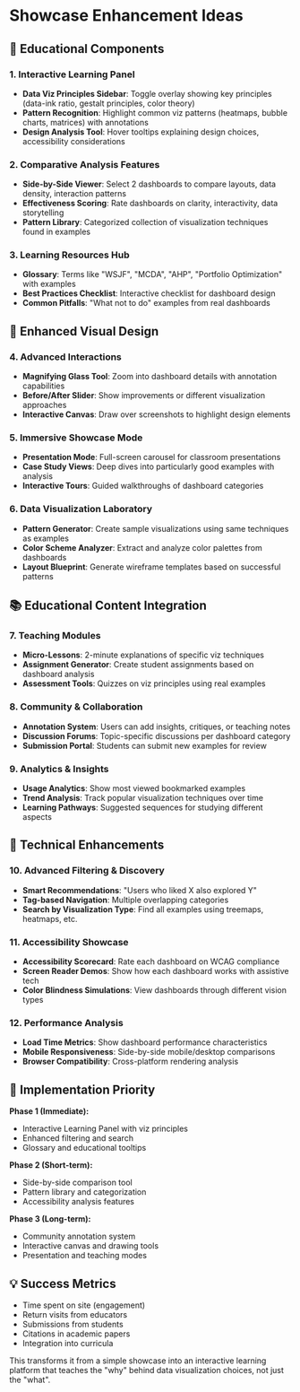 # Showcase Enhancement Ideas

## 🎯 Educational Components

### 1. Interactive Learning Panel

- **Data Viz Principles Sidebar**: Toggle overlay showing key principles (data-ink ratio, gestalt principles, color theory)
- **Pattern Recognition**: Highlight common viz patterns (heatmaps, bubble charts, matrices) with annotations
- **Design Analysis Tool**: Hover tooltips explaining design choices, accessibility considerations

### 2. Comparative Analysis Features

- **Side-by-Side Viewer**: Select 2 dashboards to compare layouts, data density, interaction patterns
- **Effectiveness Scoring**: Rate dashboards on clarity, interactivity, data storytelling
- **Pattern Library**: Categorized collection of visualization techniques found in examples

### 3. Learning Resources Hub

- **Glossary**: Terms like "WSJF", "MCDA", "AHP", "Portfolio Optimization" with examples
- **Best Practices Checklist**: Interactive checklist for dashboard design
- **Common Pitfalls**: "What not to do" examples from real dashboards

## 🎨 Enhanced Visual Design

### 4. Advanced Interactions

- **Magnifying Glass Tool**: Zoom into dashboard details with annotation capabilities
- **Before/After Slider**: Show improvements or different visualization approaches
- **Interactive Canvas**: Draw over screenshots to highlight design elements

### 5. Immersive Showcase Mode

- **Presentation Mode**: Full-screen carousel for classroom presentations
- **Case Study Views**: Deep dives into particularly good examples with analysis
- **Interactive Tours**: Guided walkthroughs of dashboard categories

### 6. Data Visualization Laboratory

- **Pattern Generator**: Create sample visualizations using same techniques as examples
- **Color Scheme Analyzer**: Extract and analyze color palettes from dashboards
- **Layout Blueprint**: Generate wireframe templates based on successful patterns

## 📚 Educational Content Integration

### 7. Teaching Modules

- **Micro-Lessons**: 2-minute explanations of specific viz techniques
- **Assignment Generator**: Create student assignments based on dashboard analysis
- **Assessment Tools**: Quizzes on viz principles using real examples

### 8. Community & Collaboration

- **Annotation System**: Users can add insights, critiques, or teaching notes
- **Discussion Forums**: Topic-specific discussions per dashboard category
- **Submission Portal**: Students can submit new examples for review

### 9. Analytics & Insights

- **Usage Analytics**: Show most viewed bookmarked examples
- **Trend Analysis**: Track popular visualization techniques over time
- **Learning Pathways**: Suggested sequences for studying different aspects

## 🚀 Technical Enhancements

### 10. Advanced Filtering & Discovery

- **Smart Recommendations**: "Users who liked X also explored Y"
- **Tag-based Navigation**: Multiple overlapping categories
- **Search by Visualization Type**: Find all examples using treemaps, heatmaps, etc.

### 11. Accessibility Showcase

- **Accessibility Scorecard**: Rate each dashboard on WCAG compliance
- **Screen Reader Demos**: Show how each dashboard works with assistive tech
- **Color Blindness Simulations**: View dashboards through different vision types

### 12. Performance Analysis

- **Load Time Metrics**: Show dashboard performance characteristics
- **Mobile Responsiveness**: Side-by-side mobile/desktop comparisons
- **Browser Compatibility**: Cross-platform rendering analysis

## 🎯 Implementation Priority

**Phase 1 (Immediate):**

- Interactive Learning Panel with viz principles
- Enhanced filtering and search
- Glossary and educational tooltips

**Phase 2 (Short-term):**

- Side-by-side comparison tool
- Pattern library and categorization
- Accessibility analysis features

**Phase 3 (Long-term):**

- Community annotation system
- Interactive canvas and drawing tools
- Presentation and teaching modes

## 💡 Success Metrics

- Time spent on site (engagement)
- Return visits from educators
- Submissions from students
- Citations in academic papers
- Integration into curricula

This transforms it from a simple showcase into an interactive learning platform that teaches the "why" behind data visualization choices, not just the "what".
